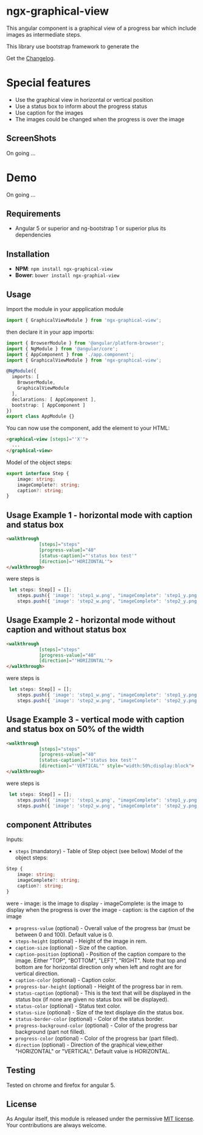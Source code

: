 # ngx-graphical-view

This angular component is a graphical view of a progress bar which include images as intermediate steps.

This library use bootstrap framework to generate the 

Get the [Changelog](https://github.com/Altaba77/ngx-graphical-view/blob/master/CHANGELOG.md).

# Special features

 - Use the graphical view in horizontal or vertical position
 - Use a status box to inform about the progress status 
 - Use caption for the images 
 - The images could be changed when the progress is over the image

## ScreenShots

On going ...
<!-- Horinzontal mode:
![alt tag](/screenshots/screenshot1.png)
![alt tag](/screenshots/screenshot2.png)
![alt tag](/screenshots/screenshot3.png)

Vertical mode:

![alt tag](/screenshots/screenshot4.png) -->

# Demo

On going ...
<!-- 
 * The demo
[Demo can be found here](http://plnkr.co/edit/) -->

## Requirements

- Angular 5 or superior and ng-bootstrap 1 or superior plus its dependencies

## Installation

* **NPM**: `npm install ngx-graphical-view`
* **Bower**: `bower install ngx-graphial-view`

## Usage

Import the module in your appplication module

```ts
import { GraphicalViewModule } from 'ngx-graphical-view';
```

then declare it in your app imports:

```ts
import { BrowserModule } from '@angular/platform-browser';
import { NgModule } from '@angular/core';
import { AppComponent } from './app.component';
import { GraphicalViewModule } from 'ngx-graphical-view';

@NgModule({
  imports: [
    BrowserModule,
    GraphicalViewModule
  ],
  declarations: [ AppComponent ],
  bootstrap: [ AppComponent ]
})
export class AppModule {}
```

You can now use the component, add the element to your HTML:
```html
<graphical-view [steps]="'X'">
  ...
</graphical-view>
```

Model of the object steps:
```ts
export interface Step {
    image: string;
    imageComplete?: string;
    caption?: string;
}
```

## Usage Example 1 - horizontal mode with caption and status box

```html
<walkthrough
            [steps]="steps"
            [progress-value]="40"
            [status-caption]="'status box test'"
            [direction]="'HORIZONTAL'">
</walkthrough>
```

were steps is
```ts
 let steps: Step[] = [];
    steps.push({ 'image': 'step1_w.png', "imageComplete": 'step1_y.png', "caption": "test caption" });
    steps.push({ 'image': 'step2_w.png', "imageComplete": 'step2_y.png', "caption": "test caption" });
```

## Usage Example 2 - horizontal mode without caption and without status box

```html
<walkthrough
            [steps]="steps"
            [progress-value]="40"
            [direction]="'HORIZONTAL'">
</walkthrough>
```

were steps is
```ts
 let steps: Step[] = [];
    steps.push({ 'image': 'step1_w.png', "imageComplete": 'step1_y.png'});
    steps.push({ 'image': 'step2_w.png', "imageComplete": 'step2_y.png'});
```

## Usage Example 3 - vertical mode with caption and status box on 50% of the width

```html
<walkthrough
            [steps]="steps"
            [progress-value]="40"
            [status-caption]="'status box test'"
            [direction]="'VERTICAL'" style="width:50%;display:block">
</walkthrough>
```

were steps is
```ts
 let steps: Step[] = [];
    steps.push({ 'image': 'step1_w.png', "imageComplete": 'step1_y.png', "caption": "test caption" });
    steps.push({ 'image': 'step2_w.png', "imageComplete": 'step2_y.png', "caption": "test caption" });
```

## component Attributes
Inputs:
- `steps` (mandatory) - Table of Step object (see bellow)
   Model of the object steps:
```ts
Step {
    image: string;
    imageComplete?: string;
    caption?: string;
}
``` 
were 
    - image: is the image to display
    - imageComplete: is the image to display when the progress is over the image
    - caption: is the caption of the image

- `progress-value` (optional) - Overall value of the progress bar (must be between 0 and 100). Default value is 0.
- `steps-height` (optional) - Height of the image in rem.
- `caption-size` (optional) - Size of the caption.
- `caption-position` (optional) - Position of the caption compare to the image. Either "TOP", "BOTTOM", "LEFT", "RIGHT". Note that top and bottom are for horizontal direction only when left and roght are for vertical direction.
- `caption-color` (optional) - Caption color.
- `progress-bar-height` (optional) - Height of the progress bar in rem.
- `status-caption` (optional) - This is the text that will be displayed in the status box (if none are given no status box will be displayed).
- `status-color` (optional) - Status text color.
- `status-size` (optional) - Size of the text displaye din the status box.
- `status-border-color` (optional) - Color of the status border.
- `progress-background-color` (optional) - Color of the progress bar background (part not filled).
- `progress-color` (optional) - Color of the progress bar (part filled).
- `direction` (optional) - Direction of the graphical view,either "HORIZONTAL" or "VERTICAL". Default value is HORIZONTAL.


## Testing

Tested on chrome and firefox for angular 5.

## License

As Angular itself, this module is released under the permissive [MIT license](http://revolunet.mit-license.org). Your contributions are always welcome.